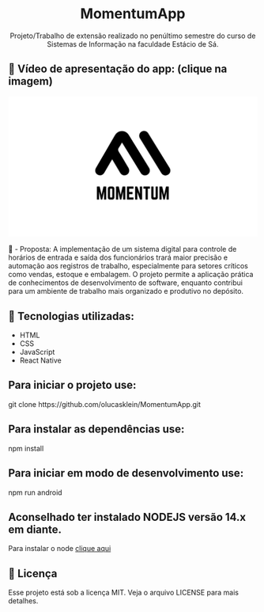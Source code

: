 <h1 align="center"> MomentumApp </h1>
<p align="center">Projeto/Trabalho de extensão realizado no penúltimo semestre do curso de Sistemas de Informação na faculdade Estácio de Sá.</p>

<h2>🚀 Vídeo de apresentação do app: (clique na imagem)</h2>

[![Apresentação do app](https://raw.githubusercontent.com/olucasklein/MomentumApp/refs/heads/main/momentumapp.png)](https://youtu.be/Hzo9kmAvmqY)

📖 - Proposta: A implementação de um sistema digital para controle de horários de entrada e saída dos funcionários trará maior precisão e automação aos registros de trabalho, especialmente para setores críticos como vendas, estoque e embalagem. O projeto permite a aplicação prática de conhecimentos de desenvolvimento de software, enquanto contribui para um ambiente de trabalho mais organizado e produtivo no depósito.

<h2>🚀 Tecnologias utilizadas: </h2>

- HTML
- CSS
- JavaScript
- React Native

<h2>Para iniciar o projeto use: </h2>
git clone https://github.com/olucasklein/MomentumApp.git

<h2>Para instalar as dependências use:</h2>
npm install

<h2>Para iniciar em modo de desenvolvimento use:</h2>
npm run android

<h2>Aconselhado ter instalado NODEJS versão 14.x em diante.</h2>

Para instalar o node [clique aqui](https://nodejs.org/en/)

<h2>📝 Licença</h2>
Esse projeto está sob a licença MIT. Veja o arquivo LICENSE para mais detalhes.
